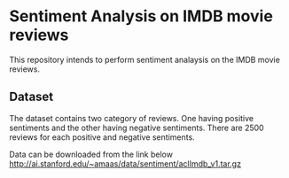 # Sentiment Analysis on IMDB movie reviews

This repository intends to perform sentiment analaysis on the IMDB movie reviews.

## Dataset
The dataset contains two category of reviews. One having positive sentiments and the other having negative sentiments.
There are 2500 reviews for each positive and negative sentiments.


Data can be downloaded from the link below
http://ai.stanford.edu/~amaas/data/sentiment/aclImdb_v1.tar.gz
